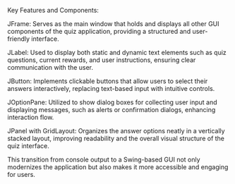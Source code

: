 Key Features and Components:

JFrame: Serves as the main window that holds and displays all other GUI components of the quiz application, providing a structured and user-friendly interface.

JLabel: Used to display both static and dynamic text elements such as quiz questions, current rewards, and user instructions, ensuring clear communication with the user.

JButton: Implements clickable buttons that allow users to select their answers interactively, replacing text-based input with intuitive controls.

JOptionPane: Utilized to show dialog boxes for collecting user input and displaying messages, such as alerts or confirmation dialogs, enhancing interaction flow.

JPanel with GridLayout: Organizes the answer options neatly in a vertically stacked layout, improving readability and the overall visual structure of the quiz interface.

This transition from console output to a Swing-based GUI not only modernizes the application but also makes it more accessible and engaging for users.
